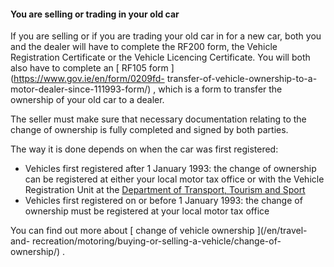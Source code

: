 ####  You are selling or trading in your old car

If you are selling or if you are trading your old car in for a new car, both
you and the dealer will have to complete the RF200 form, the Vehicle
Registration Certificate or the Vehicle Licencing Certificate. You will both
also have to complete an [ RF105 form ](https://www.gov.ie/en/form/0209fd-
transfer-of-vehicle-ownership-to-a-motor-dealer-since-111993-form/) , which is
a form to transfer the ownership of your old car to a dealer.

The seller must make sure that necessary documentation relating to the change
of ownership is fully completed and signed by both parties.

The way it is done depends on when the car was first registered:

  * Vehicles first registered after 1 January 1993: the change of ownership can be registered at either your local motor tax office or with the Vehicle Registration Unit at the [ Department of Transport, Tourism and Sport ](https://www.gov.ie/en/policy-information/1ba443-motor-taxvehicle-registration/?referrer=/roads/english/motor-taxvehicle-registraton-nvdf/)
  * Vehicles first registered on or before 1 January 1993: the change of ownership must be registered at your local motor tax office 

You can find out more about [ change of vehicle ownership ](/en/travel-and-
recreation/motoring/buying-or-selling-a-vehicle/change-of-ownership/) .
